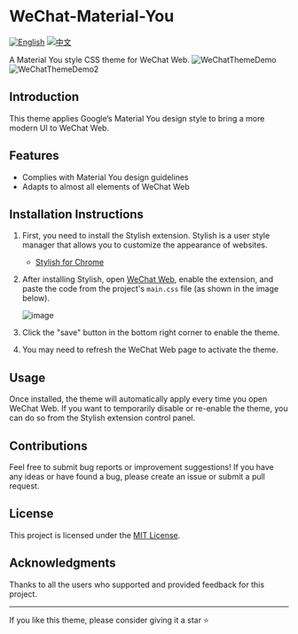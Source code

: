 # WeChat-Material-You

[![English](https://img.shields.io/badge/lang-English-blue.svg)](README.en.md)
[![中文](https://img.shields.io/badge/lang-中文-red.svg)](README.md)

A Material You style CSS theme for WeChat Web.
![WeChatThemeDemo](https://github.com/user-attachments/assets/82c46d03-72d4-45a9-944d-1f1b4dbd5407)
![WeChatThemeDemo2](https://github.com/user-attachments/assets/39a5b1c4-5ac6-4d1b-9565-add70e82ad12)

## Introduction

This theme applies Google’s Material You design style to bring a more modern UI to WeChat Web.

## Features

- Complies with Material You design guidelines
- Adapts to almost all elements of WeChat Web

## Installation Instructions

1. First, you need to install the Stylish extension. Stylish is a user style manager that allows you to customize the appearance of websites.

   - [Stylish for Chrome](https://chrome.google.com/webstore/detail/stylish-custom-themes-for/fjnbnpbmkenffdnngjfgmeleoegfcffe)

2. After installing Stylish, open [WeChat Web](https://wx.qq.com/), enable the extension, and paste the code from the project's `main.css` file (as shown in the image below).

   ![image](https://github.com/user-attachments/assets/432a313a-4847-4309-a574-445f674d7111)

3. Click the "save" button in the bottom right corner to enable the theme.

4. You may need to refresh the WeChat Web page to activate the theme.

## Usage

Once installed, the theme will automatically apply every time you open WeChat Web. If you want to temporarily disable or re-enable the theme, you can do so from the Stylish extension control panel.

## Contributions

Feel free to submit bug reports or improvement suggestions! If you have any ideas or have found a bug, please create an issue or submit a pull request.

## License

This project is licensed under the [MIT License](LICENSE).

## Acknowledgments

Thanks to all the users who supported and provided feedback for this project.

---

If you like this theme, please consider giving it a star ⭐️
